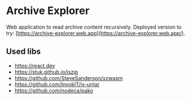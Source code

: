 # Archive Explorer
Web application to read archive content recursively. 
Deployed version to try: [https://archive-explorer.web.app](https://archive-explorer.web.app/).

## Used libs
* https://react.dev
* https://stuk.github.io/jszip
* https://github.com/SteveSanderson/xzwasm
* https://github.com/InvokIT/js-untar
* https://github.com/nodeca/pako
